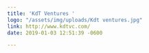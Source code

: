```yaml
---
title: 'KdT Ventures '
logo: "/assets/img/uploads/Kdt ventures.jpg"
link: http://www.kdtvc.com/
date: 2019-01-03 12:51:39 -0600

---
```

